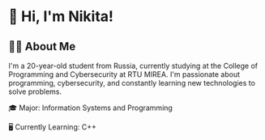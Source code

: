 # 👋 Hi, I'm Nikita!

## 👨‍💻 About Me

I'm a 20-year-old student from Russia, currently studying at the College of Programming and Cybersecurity at RTU MIREA. I'm passionate about programming, cybersecurity, and constantly learning new technologies to solve problems.


🎓 Major: Information Systems and Programming

🖥️ Currently Learning: C++
